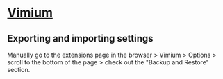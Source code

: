 # [Vimium](https://vimium.github.io/)

## Exporting and importing settings

Manually go to the extensions page in the browser > Vimium > Options > scroll to the bottom
of the page > check out the "Backup and Restore" section.
